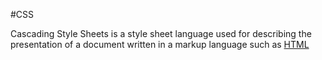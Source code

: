 #CSS
Cascading Style Sheets is a style sheet language used for describing the presentation of a document written in a markup language such as [HTML](/wiki/HTML)